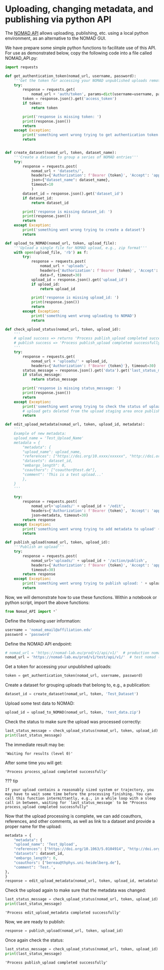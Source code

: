 # Uploading, changing metadata, and publishing via python API

The [NOMAD API](https://nomad-lab.eu/prod/rae/docs/api.html) allows uploading, publishing, etc. using a local python environment, as an alternative to the NOMAD GUI.

We have prepare some simple python functions to facilitate use of this API. For use as demonstrated below, copy the following code into a file called NOMAD_API.py:

```python
import requests

def get_authentication_token(nomad_url, username, password):
    '''Get the token for accessing your NOMAD unpublished uploads remotely'''
    try:
        response = requests.get(
            nomad_url + 'auth/token', params=dict(username=username, password=password), timeout=10)
        token = response.json().get('access_token')
        if token:
            return token

        print('response is missing token: ')
        print(response.json())
        return
    except Exception:
        print('something went wrong trying to get authentication token')
        return


def create_dataset(nomad_url, token, dataset_name):
    '''Create a dataset to group a series of NOMAD entries'''
    try:
        response = requests.post(
            nomad_url + 'datasets/',
            headers={'Authorization': f'Bearer {token}', 'Accept': 'application/json'},
            json={"dataset_name": dataset_name},
            timeout=10
            )
        dataset_id = response.json().get('dataset_id')
        if dataset_id:
            return dataset_id

        print('response is missing dataset_id: ')
        print(response.json())
        return
    except Exception:
        print('something went wrong trying to create a dataset')
        return

def upload_to_NOMAD(nomad_url, token, upload_file):
    '''Upload a single file for NOMAD upload, e.g., zip format'''
    with open(upload_file, 'rb') as f:
        try:
            response = requests.post(
                nomad_url + 'uploads',
                headers={'Authorization': f'Bearer {token}', 'Accept': 'application/json'},
                data=f, timeout=30)
            upload_id = response.json().get('upload_id')
            if upload_id:
                return upload_id

            print('response is missing upload_id: ')
            print(response.json())
            return
        except Exception:
            print('something went wrong uploading to NOMAD')
            return

def check_upload_status(nomad_url, token, upload_id):
    '''
    # upload success => returns 'Process publish_upload completed successfully'
    # publish success => 'Process publish_upload completed successfully'
    '''
    try:
        response = requests.get(
            nomad_url + 'uploads/' + upload_id,
            headers={'Authorization': f'Bearer {token}'}, timeout=30)
        status_message = response.json().get('data').get('last_status_message')
        if status_message:
            return status_message

        print('response is missing status_message: ')
        print(response.json())
        return
    except Exception:
        print('something went wrong trying to check the status of upload' + upload_id)
        # upload gets deleted from the upload staging area once published...or in this case something went wrong
        return

def edit_upload_metadata(nomad_url, token, upload_id, metadata):
    '''
    Example of new metadata:
    upload_name = 'Test_Upload_Name'
    metadata = {
        "metadata": {
        "upload_name": upload_name,
        "references": ["https://doi.org/10.xxxx/xxxxxx", "http://doi.org/10.xxxx/xxxxx"],
        "datasets": dataset_id,
        "embargo_length": 0,
        "coauthors": ["coauthor@test.de"],
        "comment": 'This is a test upload...'
        },
    }
    '''

    try:
        response = requests.post(
            nomad_url+'uploads/' + upload_id + '/edit',
            headers={'Authorization': f'Bearer {token}', 'Accept': 'application/json'},
            json=metadata, timeout=30)
        return response
    except Exception:
        print('something went wrong trying to add metadata to upload' + upload_id)
        return

def publish_upload(nomad_url, token, upload_id):
    '''Publish an upload'''
    try:
        response = requests.post(
            nomad_url+'uploads/' + upload_id + '/action/publish',
            headers={'Authorization': f'Bearer {token}', 'Accept': 'application/json'},
            timeout=30)
        return response
    except Exception:
        print('something went wrong trying to publish upload: ' + upload_id)
        return
```

Now, we will demonstrate how to use these functions. Within a notebook or python script, import the above functions:

```python
from Nomad_API import *`
```

Define the following user information:
```python
username = 'nomad_email@affiliation.edu'
password = 'password'
```

Define the NOMAD API endpoint:
```python
# nomad_url = 'https://nomad-lab.eu/prod/v1/api/v1/'  # production nomad
nomad_url = 'https://nomad-lab.eu/prod/v1/test/api/v1/'  # test nomad (deleted occassionally)
```

Get a token for accessing your unpublished uploads:

```python
token = get_authentication_token(nomad_url, username, password)
```

Create a dataset for grouping uploads that belong to, e.g., a publication:

```python
dataset_id = create_dataset(nomad_url, token, 'Test_Dataset')
```

Upload some test data to NOMAD:

```python
upload_id = upload_to_NOMAD(nomad_url, token, 'test_data.zip')
```

Check the status to make sure the upload was processed correctly:

```python
last_status_message = check_upload_status(nomad_url, token, upload_id)
print(last_status_message)
```

The immediate result may be:

    'Waiting for results (level 0)'

After some time you will get:

    'Process process_upload completed successfully'

??? tip

    If your upload contains a reasonably sized system or trajectory, you may have to wait some time before the processing finishing. You can call this function intermittantly, e.g., in a while loop with a sleep call in between, waiting for `last_status_message` to be "Process process_upload completed successfully"


Now that the upload processing is complete, we can add coauthors, references, and other comments, as well as link to a dataset and provide a proper name for the upload:

```python
metadata = {
    "metadata": {
    "upload_name": 'Test_Upload',
    "references": ["https://doi.org/10.1063/5.0104914", "http://doi.org/10.5281/zenodo.6032826"],
    "datasets": dataset_id,
    "embargo_length": 0,
    "coauthors": ["bereau@thphys.uni-heidelberg.de"],
    "comment": 'Test.',
},
}
response = edit_upload_metadata(nomad_url, token, upload_id, metadata)
```

Check the upload again to make sure that the metadata was changed:

```python
last_status_message = check_upload_status(nomad_url, token, upload_id)
print(last_status_message)
```

    'Process edit_upload_metadata completed successfully'


Now, we are ready to publish:

```python
response = publish_upload(nomad_url, token, upload_id)
```

Once again check the status:

```python
last_status_message = check_upload_status(nomad_url, token, upload_id)
print(last_status_message)
```

    'Process publish_upload completed successfully'

